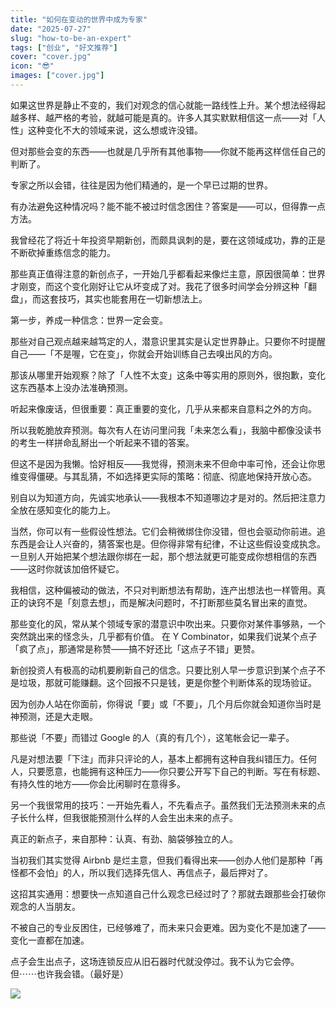 ```yaml
---
title: "如何在变动的世界中成为专家"
date: "2025-07-27"
slug: "how-to-be-an-expert"
tags: ["创业", "好文推荐"]
cover: "cover.jpg"
icon: "😎"
images: ["cover.jpg"]
---
```

如果这世界是静止不变的，我们对观念的信心就能一路线性上升。某个想法经得起越多样、越严格的考验，就越可能是真的。许多人其实默默相信这一点——对「人性」这种变化不大的领域来说，这么想或许没错。



但对那些会变的东西——也就是几乎所有其他事物——你就不能再这样信任自己的判断了。



专家之所以会错，往往是因为他们精通的，是一个早已过期的世界。



有办法避免这种情况吗？能不能不被过时信念困住？答案是——可以，但得靠一点方法。



我曾经花了将近十年投资早期新创，而颇具讽刺的是，要在这领域成功，靠的正是不断砍掉重练信念的能力。



那些真正值得注意的新创点子，一开始几乎都看起来像烂主意，原因很简单：世界才刚变，而这个变化刚好让它从坏变成了对。我花了很多时间学会分辨这种「翻盘」，而这套技巧，其实也能套用在一切新想法上。



第一步，养成一种信念：世界一定会变。



那些对自己观点越来越笃定的人，潜意识里其实是认定世界静止。只要你不时提醒自己——「不是喔，它在变」，你就会开始训练自己去嗅出风的方向。



那该从哪里开始观察？除了「人性不太变」这条中等实用的原则外，很抱歉，变化这东西基本上没办法准确预测。



听起来像废话，但很重要：真正重要的变化，几乎从来都来自意料之外的方向。



所以我乾脆放弃预测。每次有人在访问里问我「未来怎么看」，我脑中都像没读书的考生一样拼命乱掰出一个听起来不错的答案。



但这不是因为我懒。恰好相反——我觉得，预测未来不但命中率可怜，还会让你思维变得僵硬。与其乱猜，不如选择更实际的策略：彻底、彻底地保持开放心态。



别自以为知道方向，先诚实地承认——我根本不知道哪边才是对的。然后把注意力全放在感知变化的能力上。



当然，你可以有一些假设性想法。它们会稍微绑住你没错，但也会驱动你前进。追东西是会让人兴奋的，猜答案也是。但你得非常有纪律，不让这些假设变成执念。
一旦别人开始把某个想法跟你绑在一起，那个想法就更可能变成你想相信的东西——这时你就该加倍怀疑它。



我相信，这种偏被动的做法，不只对判断想法有帮助，连产出想法也一样管用。真正的诀窍不是「刻意去想」，而是解决问题时，不打断那些莫名冒出来的直觉。



那些变化的风，常从某个领域专家的潜意识中吹出来。只要你对某件事够熟，一个突然跳出来的怪念头，几乎都有价值。
在 Y Combinator，如果我们说某个点子「疯了点」，那通常是称赞——搞不好还比「这点子不错」更赞。



新创投资人有极高的动机要刷新自己的信念。只要比别人早一步意识到某个点子不是垃圾，那就可能赚翻。这个回报不只是钱，更是你整个判断体系的现场验证。



因为创办人站在你面前，你得说「要」或「不要」，几个月后你就会知道你当时是神预测，还是大走眼。



那些说「不要」而错过 Google 的人（真的有几个），这笔帐会记一辈子。



凡是对想法要「下注」而非只评论的人，基本上都拥有这种自我纠错压力。任何人，只要愿意，也能拥有这种压力——你只要公开写下自己的判断。写在有标题、有持久性的地方——你会比闲聊时在意得多。



另一个我很常用的技巧：一开始先看人，不先看点子。虽然我们无法预测未来的点子长什么样，但我很能预测什么样的人会生出未来的点子。



真正的新点子，来自那种：认真、有劲、脑袋够独立的人。



当初我们其实觉得 Airbnb 是烂主意，但我们看得出来——创办人他们是那种「再怪都不会怕」的人，所以我们选择先信人、再信点子，最后押对了。



这招其实通用：想要快一点知道自己什么观念已经过时了？那就去跟那些会打破你观念的人当朋友。



不被自己的专业反困住，已经够难了，而未来只会更难。因为变化不是加速了——变化一直都在加速。



点子会生出点子，这场连锁反应从旧石器时代就没停过。我不认为它会停。
但⋯⋯也许我会错。（最好是）




![](https://prod-files-secure.s3.us-west-2.amazonaws.com/112d0858-5090-4d34-a606-b75eb8d65fd2/46476355-9cf3-4e99-9b7a-3531bc426380/1000202064.png?X-Amz-Algorithm=AWS4-HMAC-SHA256&X-Amz-Content-Sha256=UNSIGNED-PAYLOAD&X-Amz-Credential=ASIAZI2LB4667GQYIHRU%2F20251003%2Fus-west-2%2Fs3%2Faws4_request&X-Amz-Date=20251003T074254Z&X-Amz-Expires=3600&X-Amz-Security-Token=IQoJb3JpZ2luX2VjEKX%2F%2F%2F%2F%2F%2F%2F%2F%2F%2FwEaCXVzLXdlc3QtMiJHMEUCIQCHntmxQvpX70mFrq70Fw8Bc3ex8UCadsrGXaHB1GYZWgIgGeNNoLLkZLIrgZIM%2FB4hit6qpfjiGMfemM6kQD0HjNoq%2FwMIPhAAGgw2Mzc0MjMxODM4MDUiDFxmQkHtcyfqaZoNCircAzChkBw8ci2AZ0m%2FffKNAAifaLtkhIqHLybFI0qBvKF8vzjbRzMpKmpJ4F3mHqKHw4gWs4g2OF9oyp6ORdsvdwJs14DAqpbsoSbUJZhm2whLQqRv%2BXhXO90zPBozhtqHfd2X13HBnqFrTlxD1P4UoTSPW7GJ3h4AC2Tg6obS2HImqeBnAMO1QXSCbyHyNGXUhupAs8%2B2xbERopQPbaYUMyvNA720jtoWQo3k05YjFtk7IWyCxFeDgglORoxYrj0JaofOWOQEBeuCzO4CSW%2FCkvOQB3v9R7WUOAfnBNAjsU35uMUPsiKyxoaEyocQ6FiKJ1ZWV2T4Vmsc8ScOURHSF%2BPHZOeg89Hu15aZpSbMjHRf5vMUPEFeWfdub9eiQ1SS0no%2BqL6zdWom2CdqNeQFH4nsqHlDc%2FX9otN2Cgr4aHsk%2FVsVFwnUgF4%2F3%2F7FeOjkCtpU37rcaiFebo0MML%2FKNMOOmQLma%2FVdsJav4FfxqHG4NZKlnINlENntI1Aua0GjqNqV2fIs5tao8v93nuKUf2sTtzCMe9TzQ5zkp445PGrGlhmN34kD3GnkKgWGxrMEp%2BV3aOXlTXp%2BcU0D3CyN5qTKX22uJRxkEsaA3Yo2AOtbNZvtwWb17QNJy8R5MJKt%2FcYGOqUBCJWl19RLNojHmcMK7mlEy1igDzirEkewtG%2F92JalTFoTv3frr%2BQT8PNb92KYTKaU3ExaRcPXfZdPMdQ2uw6uy2yQMvxjW1AoMmf8coqM4yojGvApzFcnvm247gbrC%2BkMCvY0rbPKR9q45i16ymXklw9EnbQFSFgL1Bg7V%2BQiWaVAwGh0vqmh%2FpQhWvuSn%2FPN6dXx4Sv1vodr5Kz8xXnibpJ%2ByAxe&X-Amz-Signature=d8ba941c62c2822c0073e91fafca6db6ef32a8f429158eac5a2b0955bb5ee622&X-Amz-SignedHeaders=host&x-amz-checksum-mode=ENABLED&x-id=GetObject)

